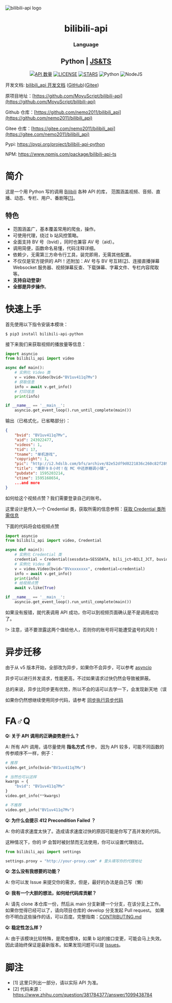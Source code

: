 ![bilibili-api logo](https://raw.githubusercontent.com/Nemo2011/bilibili_api/main/design/logo.png)

<div align="center">

# bilibili-api

### Language
## Python | [JS&TS](https://github.com/Nemo2011/bilibili_api/blob/main/bilibili-api-ts/README.md)

[![API 数量](https://img.shields.io/badge/API%20数量-100+-blue)][api.json]
[![LICENSE](https://img.shields.io/badge/LICENSE-GPLv3-red)][license]
[![STARS](https://img.shields.io/github/stars/Nemo2011/bilibili_api?color=yellow&label=Github%20Stars)][stargazers]
![Python](https://img.shields.io/badge/Python-3.10|3.9|3.8-blue)
![NodeJS](https://img.shields.io/badge/Node.js-In_progress-blue)

</div>

开发文档: [bilibili_api 开发文档][docs] ([GitHub][docs-github])([Gitee][docs-gitee])

原项目地址：[https://github.com/MoyuScript/bilibili-api](https://github.com/MoyuScript/bilibili-api)

Github 仓库：[https://github.com/nemo2011/bilibili_api](https://github.com/nemo2011/bilibili_api)

Gitee 仓库：[https://gitee.com/nemo2011/bilibili_api](https://gitee.com/nemo2011/bilibili_api)

Pypi: <https://pypi.org/project/bilibili-api-python>

NPM: <https://www.npmjs.com/package/bilibili-api-ts>

# 简介

这是一个用 Python 写的调用 [Bilibili](https://www.bilibili.com) 各种 API 的库，
范围涵盖视频、音频、直播、动态、专栏、用户、番剧等[[1]](#脚注)。

## 特色

- 范围涵盖广，基本覆盖常用的爬虫，操作。
- 可使用代理，绕过 b 站风控策略。
- 全面支持 BV 号（bvid），同时也兼容 AV 号（aid）。
- 调用简便，函数命名易懂，代码注释详细。
- 依赖少，无需第三方命令行工具，装完即用，无需其他配置。
- 不仅仅是官方提供的 API！还附加：AV 号与 BV 号互转[[2]](#脚注)、连接直播弹幕 Websocket 服务器、视频弹幕反查、下载弹幕、字幕文件、专栏内容爬取等。
- **支持自动登录!**
- **全部是异步操作**。

# 快速上手

首先使用以下指令安装本模块：

```
$ pip3 install bilibili-api-python
```

接下来我们来获取视频的播放量等信息：

```python
import asyncio
from bilibili_api import video

async def main():
    # 实例化 Video 类
    v = video.Video(bvid="BV1uv411q7Mv")
    # 获取信息
    info = await v.get_info()
    # 打印信息
    print(info)

if __name__ == '__main__':
    asyncio.get_event_loop().run_until_complete(main())
```

输出（已格式化，已省略部分）：

```json
{
    "bvid": "BV1uv411q7Mv",
    "aid": 243922477,
    "videos": 1,
    "tid": 17,
    "tname": "单机游戏",
    "copyright": 1,
    "pic": "http://i2.hdslb.com/bfs/archive/82e52df9d0221836c260c82f2890e3761a46716b.jpg",
    "title": "爆肝９８小时！在 MC 中还原糖调小镇",
    "pubdate": 1595203214,
    "ctime": 1595168654,
    ...and more
}
```

如何给这个视频点赞？我们需要登录自己的账号。

这里设计是传入一个 Credential 类，获取所需的信息参照：[获取 Credential 类所需信息][get-credential]

下面的代码将会给视频点赞

```python
import asyncio
from bilibili_api import video, Credential

async def main():
    # 实例化 Credential 类
    credential = Credential(sessdata=SESSDATA, bili_jct=BILI_JCT, buvid3=BUVID3)
    # 实例化 Video 类
    v = video.Video(bvid="BVxxxxxxxx", credential=credential)
    info = await v.get_info()
    print(info)
    # 给视频点赞
    await v.like(True)

if __name__ == '__main__':
    asyncio.get_event_loop().run_until_complete(main())
```

如果没有报错，就代表调用 API 成功，你可以到视频页面确认是不是调用成功了。

!> 注意，请不要泄露这两个值给他人，否则你的账号将可能遭受盗号的风险！

# 异步迁移

由于从 v5 版本开始，全部改为异步，如果你不会异步，可以参考 [asyncio](https://docs.python.org/zh-cn/3/library/asyncio.html)

异步可以进行并发请求，性能更高，不过如果请求过快仍然会导致被屏蔽。

总的来说，异步比同步更有优势，所以不会的话可以去学一下，会发现新天地（误

如果你仍然想继续使用同步代码，请参考 [同步执行异步代码](https://nemo2011.github.io/bilibili-api/#/sync-executor)

# FA♂Q

**Q: 关于 API 调用的正确姿势是什么？**

A: 所有 API 调用，请尽量使用 **指名方式** 传参，
因为 API 较多，可能不同函数的传参顺序不一样，例子：

```python
# 推荐
video.get_info(bvid="BV1uv411q7Mv")

# 当然也可以这样
kwargs = {
    "bvid": "BV1uv411q7Mv"
}
video.get_info(**kwargs)

# 不推荐
video.get_info("BV1uv411q7Mv")
```

**Q: 为什么会提示 412 Precondition Failed ？**

A: 你的请求速度太快了。造成请求速度过快的原因可能是你写了高并发的代码。

这种情况下，你的 IP 会暂时被封禁而无法使用，你可以设置代理绕过。

```python
from bilibili_api import settings

settings.proxy = "http://your-proxy.com" # 里头填写你的代理地址
```

**Q: 怎么没有我想要的功能？**

A: 你可以发 Issue 来提交你的需求，但是，最好的办法是自己写（懒）

<span id="contribute">**Q: 我有一个大胆的想法，如何给代码库贡献？**</span>

A: 请先 clone 本仓库一份，然后从 main 分支新建一个分支，在该分支上工作。
如果你觉得已经可以了，请向项目仓库的 develop 分支发起 Pull request。
如果你不明白这些操作的话，可以百度。完整指南：[CONTRIBUTING.md](https://github.com/Nemo2011/bilibili_api/blob/main/.github/CONTRIBUTING.md)

**Q: 稳定性怎么样？**

A: 由于该模块比较特殊，是爬虫模块，如果 b 站的接口变更，可能会马上失效。因此请始终保证是最新版本。如果发现问题可以提 [Issues][issues-new]。

# 脚注

+ \[1\] 这里只列出一部分，请以实际 API 为准。
+ \[2\] 代码来源：<https://www.zhihu.com/question/381784377/answer/1099438784>


[docs]: https://nemo2011.github.io/bilibili-api
[docs-github]: https://github.com/Nemo2011/bilibili_api/tree/main/docs
[docs-gitee]: https://gitee.com/Nemo2011/bilibili_api/tree/main/docs
[api.json]: https://github.com/Nemo2011/bilibili_api/tree/main/bilibili_api/data/api/
[license]: https://github.com/Nemo2011/bilibili_api/tree/main/LICENSE.md
[stargazers]: https://github.com/Nemo2011/bilibili_api/stargazers
[issues-new]: https://github.com/Nemo2011/bilibili_api/issues/new
[get-credential]: https://nemo2011.github.io/bilibili-api/#/get-credential
